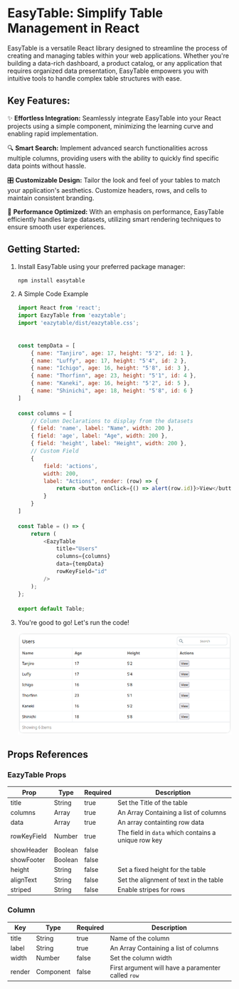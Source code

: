 # EasyTable: Simplify Table Management in React

EasyTable is a versatile React library designed to streamline the process of creating and managing tables within your web applications. Whether you're building a data-rich dashboard, a product catalog, or any application that requires organized data presentation, EasyTable empowers you with intuitive tools to handle complex table structures with ease.

## Key Features:

✨ **Effortless Integration:** Seamlessly integrate EasyTable into your React projects using a simple component, minimizing the learning curve and enabling rapid implementation.

🔍 **Smart Search:** Implement advanced search functionalities across multiple columns, providing users with the ability to quickly find specific data points without hassle.

🎛️ **Customizable Design:** Tailor the look and feel of your tables to match your application's aesthetics. Customize headers, rows, and cells to maintain consistent branding.

🚀 **Performance Optimized:** With an emphasis on performance, EasyTable efficiently handles large datasets, utilizing smart rendering techniques to ensure smooth user experiences.

<!-- 💡 Intuitive Sorting: Allow users to sort table columns in ascending or descending order, making data exploration more intuitive and user-friendly. -->

<!-- 📊 Data Visualization: Integrate data visualization components seamlessly within table cells, presenting information using charts, icons, or any other React component. -->

<!-- 🔄 Pagination and Infinite Scrolling: Implement pagination or infinite scrolling to manage data presentation, ensuring efficient navigation through extensive datasets.

📋 Clipboard Interaction: Enable easy data copying with built-in clipboard interaction support, allowing users to extract table data effortlessly. -->


## Getting Started:

1. Install EasyTable using your preferred package manager:

    ```sh
    npm install easytable
    ```

2. A Simple Code Example 
    ```javascript
    import React from 'react';
    import EazyTable from 'eazytable';
    import 'eazytable/dist/eazytable.css';


    const tempData = [
        { name: "Tanjiro", age: 17, height: "5'2", id: 1 },
        { name: "Luffy", age: 17, height: "5'4", id: 2 },
        { name: "Ichigo", age: 16, height: "5'8", id: 3 },
        { name: "Thorfinn", age: 23, height: "5'1", id: 4 },
        { name: "Kaneki", age: 16, height: "5'2", id: 5 },
        { name: "Shinichi", age: 18, height: "5'8", id: 6 }
    ]

    const columns = [
        // Column Declarations to display from the datasets
        { field: 'name', label: "Name", width: 200 },
        { field: 'age', label: "Age", width: 200 },
        { field: 'height', label: "Height", width: 200 },
        // Custom Field
        {
            field: 'actions',
            width: 200,
            label: "Actions", render: (row) => {
                return <button onClick={() => alert(row.id)}>View</button>
            }
        }
    ]

    const Table = () => {
        return (
            <EazyTable
                title="Users"
                columns={columns}
                data={tempData}
                rowKeyField="id"
            />
        );
    };

    export default Table;
    ```

3. You're good to go! Let's run the code!

    ![Alt text](./screenshots/demo_1.png "a title")


<!-- interface EazyTableProps {
    title: string;
    columns: Array<ColumnType>;
    data: Array<RowType>;
    rowKeyField: string;
    theme?: string;
    customClass?: string;
    showHeader?: boolean;
    showFooter?: boolean;
} -->

## Props References

### EazyTable Props

|Prop        |Type       | Required    | Description    |
|------------|-----------|-------------|----------------|
| title     | String | true |  Set the Title of the table|
| columns   | Array  | true |  An Array Containing a list of columns|
| data   | Array  | true |  An array containting row data |
| rowKeyField | Number |true| The field in `data` which contains a unique row key |
| showHeader | Boolean |false|  |
| showFooter | Boolean |false|  |
| height    | String |false| Set a fixed height for the table |
| alignText    | String|false | Set the alignment of text in the table |
| striped    | String |false| Enable stripes for rows  |



### Column

| Key        |Type          |Required | Description    |
|------------|--------------|---------|----------------|
| title     | String | true | Name of the column|
| label   | String  | true | An Array Containing a list of columns|
| width   | Number  | false | Set the column width|
| render   | Component  | false |  First argument will have a paramenter called `row`  |